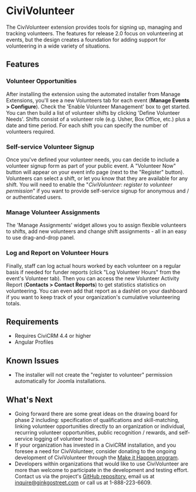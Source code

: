 # CiviVolunteer

The CiviVolunteer extension provides tools for signing up, managing and
tracking volunteers. The features for release 2.0 focus on volunteering
at events, but the design creates a foundation for adding support for
volunteering in a wide variety of situations.

## Features

### Volunteer Opportunities

After installing the extension using the automated installer from Manage
Extensions, you'll see a new Volunteers tab for each event (**Manage
Events > Configure**). Check the 'Enable Volunteer Management' box to get
started. You can then build a list of volunteer shifts by clicking
'Define Volunteer Needs'. Shifts consist of a volunteer role (e.g.
Usher, Box Office, etc.) plus a date and time period. For each shift you
can specify the number of volunteers required.

### Self-service Volunteer Signup

Once you've defined your volunteer needs, you can decide to include a
volunteer signup form as part of your public event. A "Volunteer Now"
button will appear on your event info page (next to the "Register"
button). Volunteers can select a shift, or let you know that they are
available for any shift. You will need to enable the "*CiviVolunteer:
register to volunteer permission*" if you want to provide self-service
signup for anonymous and / or authenticated users.

### Manage Volunteer Assignments
 The 'Manage Assignments' widget allows you to assign flexible
volunteers to shifts, add new volunteers and change shift assignments -
all in an easy to use drag-and-drop panel.

### Log and Report on Volunteer Hours
Finally, staff can log actual hours worked by each volunteer on a
regular basis if needed for funder reports (click "Log Volunteer Hours"
from the event's Volunteer tab). Then you can access the new Volunteer
Activity Report (**Contacts > Contact Reports**) to get statistics
statistics on volunteering. You can even add that report as a dashlet on
your dashboard if you want to keep track of your organization's
cumulative volunteering totals.

## Requirements

-   Requires CiviCRM 4.4 or higher
-   Angular Profiles


## Known Issues

-   The installer will not create the "register to volunteer" permission
    automatically for Joomla installations.

## What's Next

-   Going forward there are some great ideas on the drawing board for
    phase 2 including: specification of qualifications and
    skill-matching, linking volunteer opportunities directly to an
    organization or individual, recurring volunteer opportunities,
    public recognition / rewards, and self-service logging of volunteer
    hours.
-   If your organization has invested in a CiviCRM installation, and you
    foresee a need for CiviVolunteer, consider donating to the ongoing
    development of CiviVolunteer through the [Make it Happen
    program](https://civicrm.org/make-it-happen/civivolunteer-improvements).
-   Developers within organizations that would like to use CiviVolunteer
    are more than welcome to participate in the development and testing
    effort. Contact us via the project's
    [GitHub repository](https://github.com/civicrm/civivolunteer),
    email us at inquire@ginkgostreet.com or call us at 1-888-223-6609.
